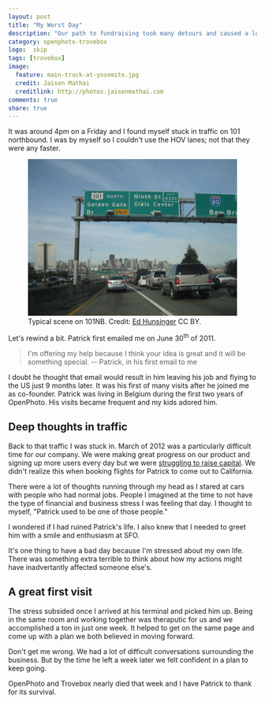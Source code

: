 ```yaml
---
layout: post
title: "My Worst Day"
description: "Our path to fundraising took many detours and caused a lot more stress than I imagined."
category: openphoto-trovebox
logo:  skip
tags: [trovebox]
image:
  feature: main-truck-at-yosemite.jpg
  credit: Jaisen Mathai
  creditlink: http://photos.jaisenmathai.com
comments: true
share: true
---
```


It was around 4pm on a Friday and I found myself stuck in traffic on 101 northbound. I was by myself so I couldn't use the HOV lanes; not that they were any faster.

<figure>
	<img src="/images/photos/2006-11-17-highway-101-from-flickr.jpg" alt="image" /></a>
	<figcaption>Typical scene on 101NB. Credit: <a href="https://flic.kr/p/sNNPV">Ed Hunsinger</a> CC BY.</figcaption>
</figure>

Let's rewind a bit. Patrick first emailed me on June 30<sup>th</sup> of 2011.

> I'm offering my help because I think your idea is great and it will be something special. -- Patrick, in his first email to me

I doubt he thought that email would result in him leaving his job and flying to the US just 9 months later. It was his first of many visits after he joined me as co-founder. Patrick was living in Belgium during the first two years of OpenPhoto. His visits became frequent and my kids adored him.

## Deep thoughts in traffic

Back to that traffic I was stuck in. March of 2012 was a particularly difficult time for our company. We were making great progress on our product and signing up more users every day but we were <a href="../fundraising/#failed">struggling to raise capital</a>. We didn't realize this when booking flights for Patrick to come out to California.

There were a lot of thoughts running through my head as I stared at cars with people who had normal jobs. People I imagined at the time to not have the type of financial and business stress I was feeling that day. I thought to myself, "Patrick used to be one of those people."

I wondered if I had ruined Patrick's life. I also knew that I needed to greet him with a smile and enthusiasm at SFO. 

It's one thing to have a bad day because I'm stressed about my own life. There was something extra terrible to think about how my actions might have inadvertantly affected someone else's.

## A great first visit

The stress subsided once I arrived at his terminal and picked him up. Being in the same room and working together was theraputic for us and we accomplished a ton in just one week. It helped to get on the same page and come up with a plan we both believed in moving forward.

Don't get me wrong. We had a lot of difficult conversations surrounding the business. But by the time he left a week later we felt confident in a plan to keep going.

OpenPhoto and Trovebox nearly died that week and I have Patrick to thank for its survival.
